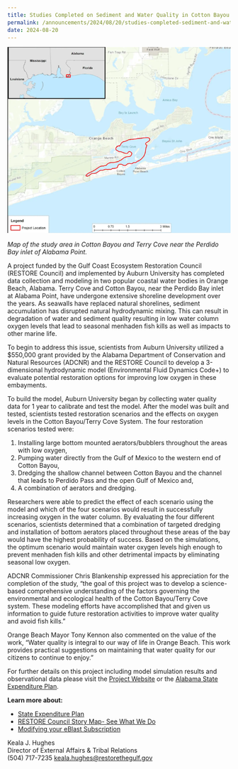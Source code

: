 ```yaml
---
title: Studies Completed on Sediment and Water Quality in Cotton Bayou & Terry Cove in Orange Beach, Alabama
permalink: /announcements/2024/08/20/studies-completed-sediment-and-water-quality-cotton-bayou-terry-cove-orange-beach/
date: 2024-08-20
---
```


![map of study area](/img/cottonbayou_terrycove_eblast_20240820._4.png)

_Map of the study area in Cotton Bayou and Terry Cove near the Perdido Bay inlet of Alabama Point._

A project funded by the Gulf Coast Ecosystem Restoration Council (RESTORE Council) and implemented by Auburn University has completed data collection and modeling in two popular coastal water bodies in Orange Beach, Alabama. Terry Cove and Cotton Bayou, near the Perdido Bay inlet at Alabama Point, have undergone extensive shoreline development over the years. As seawalls have replaced natural shorelines, sediment accumulation has disrupted natural hydrodynamic mixing. This can result in degradation of water and sediment quality resulting in low water column oxygen levels that lead to seasonal menhaden fish kills as well as impacts to other marine life.

To begin to address this issue, scientists from Auburn University utilized a $550,000 grant provided by the Alabama Department of Conservation and Natural Resources (ADCNR) and the RESTORE Council to develop a 3-dimensional hydrodynamic model (Environmental Fluid Dynamics Code+) to evaluate potential restoration options for improving low oxygen in these embayments.

To build the model, Auburn University began by collecting water quality data for 1 year to calibrate and test the model. After the model was built and tested, scientists tested restoration scenarios and the effects on oxygen levels in the Cotton Bayou/Terry Cove System. The four restoration scenarios tested were:

1.  Installing large bottom mounted aerators/bubblers throughout the areas with low oxygen,
2.  Pumping water directly from the Gulf of Mexico to the western end of Cotton Bayou,
3.  Dredging the shallow channel between Cotton Bayou and the channel that leads to Perdido Pass and the open Gulf of Mexico and,
4.  A combination of aerators and dredging.

Researchers were able to predict the effect of each scenario using the model and which of the four scenarios would result in successfully increasing oxygen in the water column. By evaluating the four different scenarios, scientists determined that a combination of targeted dredging and installation of bottom aerators placed throughout these areas of the bay would have the highest probability of success. Based on the simulations, the optimum scenario would maintain water oxygen levels high enough to prevent menhaden fish kills and other detrimental impacts by eliminating seasonal low oxygen.

ADCNR Commissioner Chris Blankenship expressed his appreciation for the completion of the study, “the goal of this project was to develop a science-based comprehensive understanding of the factors governing the environmental and ecological health of the Cotton Bayou/Terry Cove system. These modeling efforts have accomplished that and given us information to guide future restoration activities to improve water quality and avoid fish kills.” 

Orange Beach Mayor Tony Kennon also commented on the value of the work, “Water quality is integral to our way of life in Orange Beach. This work provides practical suggestions on maintaining that water quality for our citizens to continue to enjoy.”

For further details on this project including model simulation results and observational data please visit the [Project Website](https://www.eng.auburn.edu/users/jsh0024/cb-tc/cb-tc.html) or the [Alabama State Expenditure Plan](/uploads/ALABAMA%20SEP%20-%20FINAL_508_4_1_19_0_0.pdf).

**Learn more about:**

- [State Expenditure Plan](/spill-impact-component)
- [RESTORE Council Story Map- See What We Do](https://restorethegulf.maps.arcgis.com/apps/MapSeries/index.html?appid=fc84cd0bac7540839a43b56936a529ca)
- [Modifying your eBlast Subscription](https://www.restorethegulf.gov/apps/eblast/ModifyInformation.aspx)

Keala J. Hughes  
Director of External Affairs & Tribal Relations  
(504) 717-7235
keala.hughes@restorethegulf.gov
